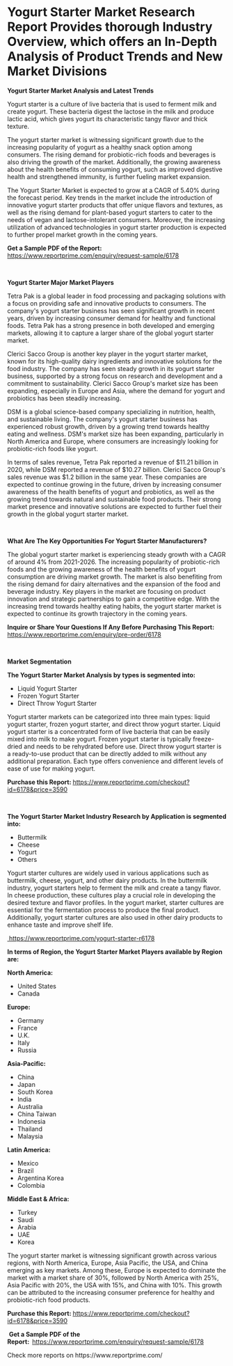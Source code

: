 <p><h1>Yogurt Starter Market Research Report Provides thorough Industry Overview, which offers an In-Depth Analysis of Product Trends and New Market Divisions</h1></p><p><strong>Yogurt Starter Market Analysis and Latest Trends</strong></p>
<p><p>Yogurt starter is a culture of live bacteria that is used to ferment milk and create yogurt. These bacteria digest the lactose in the milk and produce lactic acid, which gives yogurt its characteristic tangy flavor and thick texture.</p><p>The yogurt starter market is witnessing significant growth due to the increasing popularity of yogurt as a healthy snack option among consumers. The rising demand for probiotic-rich foods and beverages is also driving the growth of the market. Additionally, the growing awareness about the health benefits of consuming yogurt, such as improved digestive health and strengthened immunity, is further fueling market expansion.</p><p>The Yogurt Starter Market is expected to grow at a CAGR of 5.40% during the forecast period. Key trends in the market include the introduction of innovative yogurt starter products that offer unique flavors and textures, as well as the rising demand for plant-based yogurt starters to cater to the needs of vegan and lactose-intolerant consumers. Moreover, the increasing utilization of advanced technologies in yogurt starter production is expected to further propel market growth in the coming years.</p></p>
<p><strong>Get a Sample PDF of the Report:&nbsp;</strong> <a href="https://www.reportprime.com/enquiry/request-sample/6178">https://www.reportprime.com/enquiry/request-sample/6178</a></p>
<p>&nbsp;</p>
<p><strong>Yogurt Starter Major Market Players</strong></p>
<p><p>Tetra Pak is a global leader in food processing and packaging solutions with a focus on providing safe and innovative products to consumers. The company's yogurt starter business has seen significant growth in recent years, driven by increasing consumer demand for healthy and functional foods. Tetra Pak has a strong presence in both developed and emerging markets, allowing it to capture a larger share of the global yogurt starter market.</p><p>Clerici Sacco Group is another key player in the yogurt starter market, known for its high-quality dairy ingredients and innovative solutions for the food industry. The company has seen steady growth in its yogurt starter business, supported by a strong focus on research and development and a commitment to sustainability. Clerici Sacco Group's market size has been expanding, especially in Europe and Asia, where the demand for yogurt and probiotics has been steadily increasing.</p><p>DSM is a global science-based company specializing in nutrition, health, and sustainable living. The company's yogurt starter business has experienced robust growth, driven by a growing trend towards healthy eating and wellness. DSM's market size has been expanding, particularly in North America and Europe, where consumers are increasingly looking for probiotic-rich foods like yogurt.</p><p>In terms of sales revenue, Tetra Pak reported a revenue of $11.21 billion in 2020, while DSM reported a revenue of $10.27 billion. Clerici Sacco Group's sales revenue was $1.2 billion in the same year. These companies are expected to continue growing in the future, driven by increasing consumer awareness of the health benefits of yogurt and probiotics, as well as the growing trend towards natural and sustainable food products. Their strong market presence and innovative solutions are expected to further fuel their growth in the global yogurt starter market.</p></p>
<p>&nbsp;</p>
<p><strong>What Are The Key Opportunities For Yogurt Starter Manufacturers?</strong></p>
<p><p>The global yogurt starter market is experiencing steady growth with a CAGR of around 4% from 2021-2026. The increasing popularity of probiotic-rich foods and the growing awareness of the health benefits of yogurt consumption are driving market growth. The market is also benefiting from the rising demand for dairy alternatives and the expansion of the food and beverage industry. Key players in the market are focusing on product innovation and strategic partnerships to gain a competitive edge. With the increasing trend towards healthy eating habits, the yogurt starter market is expected to continue its growth trajectory in the coming years.</p></p>
<p><strong>Inquire or Share Your Questions If Any Before Purchasing This Report:</strong> <a href="https://www.reportprime.com/enquiry/pre-order/6178">https://www.reportprime.com/enquiry/pre-order/6178</a></p>
<p>&nbsp;</p>
<p><strong>Market Segmentation</strong></p>
<p><strong>The Yogurt Starter Market Analysis by types is segmented into:</strong></p>
<p><ul><li>Liquid Yogurt Starter</li><li>Frozen Yogurt Starter</li><li>Direct Throw Yogurt Starter</li></ul></p>
<p><p>Yogurt starter markets can be categorized into three main types: liquid yogurt starter, frozen yogurt starter, and direct throw yogurt starter. Liquid yogurt starter is a concentrated form of live bacteria that can be easily mixed into milk to make yogurt. Frozen yogurt starter is typically freeze-dried and needs to be rehydrated before use. Direct throw yogurt starter is a ready-to-use product that can be directly added to milk without any additional preparation. Each type offers convenience and different levels of ease of use for making yogurt.</p></p>
<p><strong>Purchase this Report:&nbsp;</strong><a href="https://www.reportprime.com/checkout?id=6178&price=3590">https://www.reportprime.com/checkout?id=6178&price=3590</a></p>
<p>&nbsp;</p>
<p><strong>The Yogurt Starter Market Industry Research by Application is segmented into:</strong></p>
<p><ul><li>Buttermilk</li><li>Cheese</li><li>Yogurt</li><li>Others</li></ul></p>
<p><p>Yogurt starter cultures are widely used in various applications such as buttermilk, cheese, yogurt, and other dairy products. In the buttermilk industry, yogurt starters help to ferment the milk and create a tangy flavor. In cheese production, these cultures play a crucial role in developing the desired texture and flavor profiles. In the yogurt market, starter cultures are essential for the fermentation process to produce the final product. Additionally, yogurt starter cultures are also used in other dairy products to enhance taste and improve shelf life.</p></p>
<p><a href="https://www.reportprime.com/yogurt-starter-r6178">&nbsp;https://www.reportprime.com/yogurt-starter-r6178</a></p>
<p><strong>In terms of Region, the Yogurt Starter Market Players available by Region are:</strong></p>
<p>
    <p> <strong> North America: </strong>
        <ul>
            <li>United States</li>
            <li>Canada</li>
        </ul>
        </p> 
    <p> <strong> Europe: </strong>
        <ul>
            <li>Germany</li>
            <li>France</li>
            <li>U.K.</li>
            <li>Italy</li>
            <li>Russia</li>
        </ul>
        </p> 
    <p> <strong> Asia-Pacific: </strong>
        <ul>
            <li>China</li>
            <li>Japan</li>
            <li>South Korea</li>
            <li>India</li>
            <li>Australia</li>
            <li>China Taiwan</li>
            <li>Indonesia</li>
            <li>Thailand</li>
            <li>Malaysia</li>
        </ul>
        </p> 
    <p> <strong> Latin America: </strong>
        <ul>
            <li>Mexico</li>
            <li>Brazil</li>
            <li>Argentina Korea</li>
            <li>Colombia</li>
        </ul>
        </p> 
    <p> <strong> Middle East & Africa: </strong>
        <ul>
            <li>Turkey</li>
            <li>Saudi</li>
            <li>Arabia</li>
            <li>UAE</li>
            <li>Korea</li>
        </ul>
    </p>
    </p>
<p><p>The yogurt starter market is witnessing significant growth across various regions, with North America, Europe, Asia Pacific, the USA, and China emerging as key markets. Among these, Europe is expected to dominate the market with a market share of 30%, followed by North America with 25%, Asia Pacific with 20%, the USA with 15%, and China with 10%. This growth can be attributed to the increasing consumer preference for healthy and probiotic-rich food products.</p></p>
<p><strong>Purchase this Report: </strong><a href="https://www.reportprime.com/checkout?id=6178&price=3590">https://www.reportprime.com/checkout?id=6178&price=3590</a></p>
<p>&nbsp;<strong>Get a Sample PDF of the Report:&nbsp;&nbsp;</strong><a href="https://www.reportprime.com/enquiry/request-sample/6178">https://www.reportprime.com/enquiry/request-sample/6178</a></p>
<p><strong></strong></p>
<p>Check more reports on https://www.reportprime.com/</p>